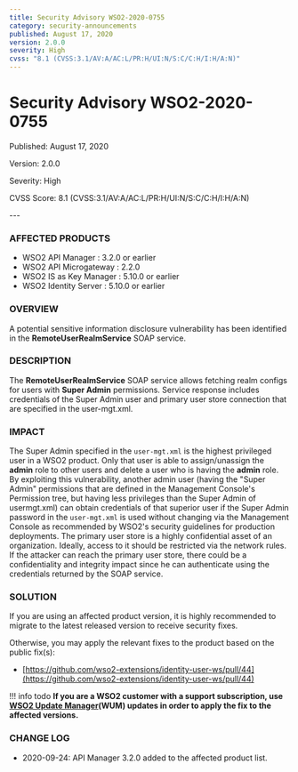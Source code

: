 ```yaml
---
title: Security Advisory WSO2-2020-0755
category: security-announcements
published: August 17, 2020
version: 2.0.0
severity: High
cvss: "8.1 (CVSS:3.1/AV:A/AC:L/PR:H/UI:N/S:C/C:H/I:H/A:N)"
---
```


# Security Advisory WSO2-2020-0755

<p class="doc-info">Published: August 17, 2020</p>
<p class="doc-info">Version: 2.0.0</p>
<p class="doc-info">Severity: High</p>
<p class="doc-info">CVSS Score: 8.1 (CVSS:3.1/AV:A/AC:L/PR:H/UI:N/S:C/C:H/I:H/A:N)</p>
---

### AFFECTED PRODUCTS
* WSO2 API Manager : 3.2.0 or earlier
* WSO2 API Microgateway : 2.2.0
* WSO2 IS as Key Manager : 5.10.0 or earlier
* WSO2 Identity Server : 5.10.0 or earlier


### OVERVIEW
A potential sensitive information disclosure vulnerability has been identified in the **RemoteUserRealmService** SOAP service.


### DESCRIPTION
The **RemoteUserRealmService** SOAP service allows fetching realm configs for users with **Super Admin** permissions. Service response includes credentials of the Super Admin user and primary user store connection that are specified in the user-mgt.xml.


### IMPACT
The Super Admin specified in the `user-mgt.xml` is the highest privileged user in a WSO2 product. Only that user is able to assign/unassign the **admin** role to other users and delete a user who is having the **admin** role. By exploiting this vulnerability, another admin user (having the "Super Admin" permissions that are defined in the Management Console's Permission tree, but having less privileges than the Super Admin of usermgt.xml) can obtain credentials of that superior user if the Super Admin password in the `user-mgt.xml` is used without changing via the Management Console as recommended by WSO2's security guidelines for production deployments. The primary user store is a highly confidential asset of an organization. Ideally, access to it should be restricted via the network rules. If the attacker can reach the primary user store, there could be a confidentiality and integrity impact since he can authenticate using the credentials returned by the SOAP service.


### SOLUTION
If you are using an affected product version, it is highly recommended to migrate to the latest released version to receive security fixes.

Otherwise, you may apply the relevant fixes to the product based on the public fix(s):

* [https://github.com/wso2-extensions/identity-user-ws/pull/44](https://github.com/wso2-extensions/identity-user-ws/pull/44)


!!! info todo
    **If you are a WSO2 customer with a support subscription, use [WSO2 Update Manager](https://wso2.com/updates/wum)(WUM) updates in order to apply the fix to the affected versions.**


### CHANGE LOG
* 2020-09-24: API Manager 3.2.0 added to the affected product list.
